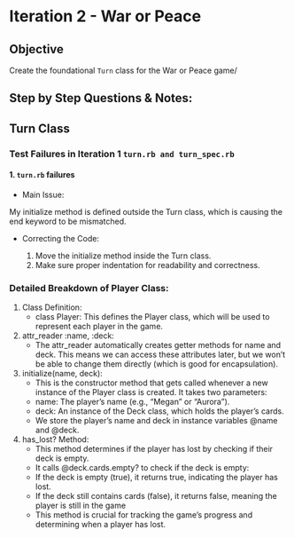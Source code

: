 # Iteration 2 - War or Peace

## Objective 
Create the foundational `Turn` class for the War or Peace game/

## Step by Step Questions & Notes:
## Turn Class

### Test Failures in Iteration 1 `turn.rb and turn_spec.rb`
#### 1. `turn.rb` failures
- Main Issue:

My initialize method is defined outside the Turn class, which is causing the end keyword to be mismatched.

- Correcting the Code:

	1.	Move the initialize method inside the Turn class.
	2.	Make sure proper indentation for readability and correctness.

### Detailed Breakdown of Player Class:

1.	Class Definition:
	- class Player: This defines the Player class, which will be used to represent each player in the game.
2.	attr_reader :name, :deck:
    - The attr_reader automatically creates getter methods for name and deck. This means we can access these attributes later, but we won’t be able to change them directly (which is good for encapsulation).
3.	initialize(name, deck):
	- This is the constructor method that gets called whenever a new instance of the Player class is created. It takes two parameters:
	- name: The player’s name (e.g., “Megan” or “Aurora”).
	- deck: An instance of the Deck class, which holds the player’s cards.
	- We store the player’s name and deck in instance variables @name and @deck.
4.	has_lost? Method:
	- This method determines if the player has lost by checking if their deck is empty.
	- It calls @deck.cards.empty? to check if the deck is empty:
	- If the deck is empty (true), it returns true, indicating the player has lost.
	- If the deck still contains cards (false), it returns false, meaning the player is still in the game
	- This method is crucial for tracking the game’s progress and determining when a player has lost.

